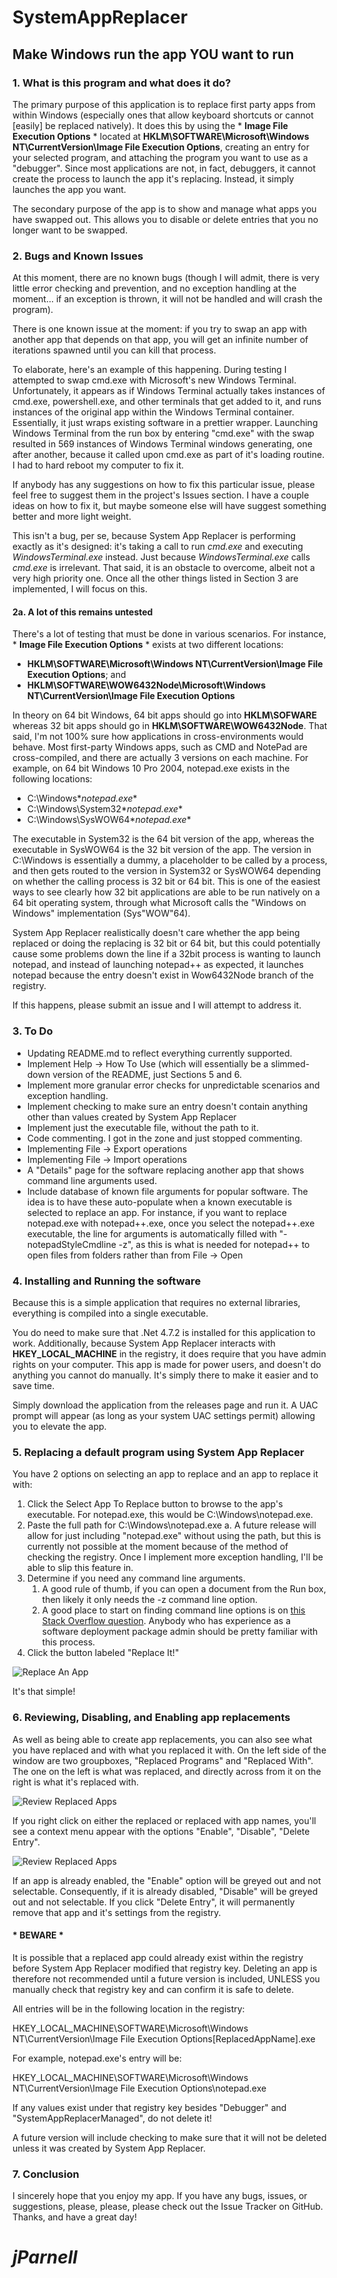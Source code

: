 # SystemAppReplacer
## Make Windows run the app YOU want to run

### 1. What is this program and what does it do?

The primary purpose of this application is to replace first party apps from within Windows (especially ones that allow keyboard shortcuts or cannot [easily] be replaced natively). It does this by using the * **Image File Execution Options** * located at **HKLM\\SOFTWARE\\Microsoft\\Windows NT\\CurrentVersion\\Image File Execution Options**, creating an entry for your selected program, and attaching the program you want to use as a "debugger". Since most applications are not, in fact, debuggers, it cannot create the process to launch the app it's replacing. Instead, it simply launches the app you want.

The secondary purpose of the app is to show and manage what apps you have swapped out. This allows you to disable or delete entries that you no longer want to be swapped.

### 2. Bugs and Known Issues

At this moment, there are no known bugs (though I will admit, there is very little error checking and prevention, and no exception handling at the moment... if an exception is thrown, it will not be handled and will crash the program).

There is one known issue at the moment: if you try to swap an app with another app that depends on that app, you will get an infinite number of iterations spawned until you can kill that process.

To elaborate, here's an example of this happening. During testing I attempted to swap cmd.exe with Microsoft's new Windows Terminal. Unfortunately, it appears as if Windows Terminal actually takes instances of cmd.exe, powershell.exe, and other terminals that get added to it, and runs instances of the original app within the Windows Terminal container. Essentially, it just wraps existing software in a prettier wrapper. Launching Windows Terminal from the run box by entering "cmd.exe" with the swap resulted in 569 instances of Windows Terminal windows generating, one after another, because it called upon cmd.exe as part of it's loading routine. I had to hard reboot my computer to fix it.

If anybody has any suggestions on how to fix this particular issue, please feel free to suggest them in the project's Issues section. I have a couple ideas on how to fix it, but maybe someone else will have suggest something better and more light weight.

This isn't a bug, per se, because System App Replacer is performing exactly as it's designed: it's taking a call to run *cmd.exe* and executing *WindowsTerminal.exe* instead. Just because *WindowsTerminal.exe* calls *cmd.exe* is irrelevant. That said, it is an obstacle to overcome, albeit not a very high priority one. Once all the other things listed in Section 3 are implemented, I will focus on this.

#### 2a. A lot of this remains untested

There's a lot of testing that must be done in various scenarios. For instance, * **Image File Execution Options** * exists at two different locations:

* **HKLM\\SOFTWARE\\Microsoft\\Windows NT\\CurrentVersion\\Image File Execution Options**; and
* **HKLM\\SOFTWARE\\WOW6432Node\\Microsoft\\Windows NT\\CurrentVersion\\Image File Execution Options**

In theory on 64 bit Windows, 64 bit apps should go into **HKLM\\SOFWARE** whereas 32 bit apps should go in **HKLM\\SOFTWARE\\WOW6432Node**. That said, I'm not 100% sure how applications in cross-environments would behave. Most first-party Windows apps, such as CMD and NotePad are cross-compiled, and there are actually 3 versions on each machine. For example, on 64 bit Windows 10 Pro 2004, notepad.exe exists in the following locations:

* C:\Windows\**notepad.exe**
* C:\Windows\System32\**notepad.exe**
* C:\Windows\SysWOW64\**notepad.exe**

The executable in System32 is the 64 bit version of the app, whereas the executable in SysWOW64 is the 32 bit version of the app. The version in C:\Windows is essentially a dummy, a placeholder to be called by a process, and then gets routed to the version in System32 or SysWOW64 depending on whether the calling process is 32 bit or 64 bit. This is one of the easiest ways to see clearly how 32 bit applications are able to be run natively on a 64 bit operating system, through what Microsoft calls the "Windows on Windows" implementation (Sys"WOW"64).

System App Replacer realistically doesn't care whether the app being replaced or doing the replacing is 32 bit or 64 bit, but this could potentially cause some problems down the line if a 32bit process is wanting to launch notepad, and instead of launching notepad++ as expected, it launches notepad because the entry doesn't exist in Wow6432Node branch of the registry.

If this happens, please submit an issue and I will attempt to address it.

### 3. To Do

* Updating README.md to reflect everything currently supported.
* Implement Help → How To Use (which will essentially be a slimmed-down version of the README, just Sections 5 and 6.
* Implement more granular error checks for unpredictable scenarios and exception handling.
* Implement checking to make sure an entry doesn't contain anything other than values created by System App Replacer
* Implement just the executable file, without the path to it.
* Code commenting. I got in the zone and just stopped commenting.
* Implementing File → Export operations
* Implementing File → Import operations
* A "Details" page for the software replacing another app that shows command line arguments used.
* Include database of known file arguments for popular software. The idea is to have these auto-populate when a known executable is selected to replace an app. For instance, if you want to replace notepad.exe with notepad++.exe, once you select the notepad++.exe executable, the line for arguments is automatically filled with "-notepadStyleCmdline -z", as this is what is needed for notepad++ to open files from folders rather than from File → Open

### 4. Installing and Running the software

Because this is a simple application that requires no external libraries, everything is compiled into a single executable.

You do need to make sure that .Net 4.7.2 is installed for this application to work. Additionally, because System App Replacer interacts with **HKEY\_LOCAL\_MACHINE** in the registry, it does require that you have admin rights on your computer. This app is made for power users, and doesn't do anything you cannot do manually. It's simply there to make it easier and to save time.

Simply download the application from the releases page and run it. A UAC prompt will appear (as long as your system UAC settings permit) allowing you to elevate the app.

### 5. Replacing a default program using System App Replacer

You have 2 options on selecting an app to replace and an app to replace it with:
1. Click the Select App To Replace button to browse to the app's executable. For notepad.exe, this would be C:\Windows\notepad.exe. 
2. Paste the full path for C:\Windows\notepad.exe
	a. A future release will allow for just including "notepad.exe" without using the path, but this is currently not possible at the moment because of the method of checking the registry. Once I implement more exception handling, I'll be able to slip this feature in.
3. Determine if you need any command line arguments.
	1. A good rule of thumb, if you can open a document from the Run box, then likely it only needs the -z command line option.
	2. A good place to start on finding command line options is on [this Stack Overflow question](https://stackoverflow.com/questions/8869219/how-can-i-find-out-if-an-exe-has-command-line-options). Anybody who has experience as a software deployment package admin should be pretty familiar with this process.
4. Click the button labeled "Replace It!"

![Replace An App](https://i.imgur.com/m3xT3a7.png)

It's that simple!

### 6. Reviewing, Disabling, and Enabling app replacements

As well as being able to create app replacements, you can also see what you have replaced and with what you replaced it with. On the left side of the window are two groupboxes, "Replaced Programs" and "Replaced With". The one on the left is what was replaced, and directly across from it on the right is what it's replaced with.

![Review Replaced Apps](https://i.imgur.com/HS3dCdd.png)

If you right click on either the replaced or replaced with app names, you'll see a context menu appear with the options "Enable", "Disable", "Delete Entry".

![Review Replaced Apps](https://i.imgur.com/P2oBQIt.png)

If an app is already enabled, the "Enable" option will be greyed out and not selectable. Consequently, if it is already disabled, "Disable" will be greyed out and not selectable. If you click "Delete Entry", it will permanently remove that app and it's settings from the registry.

#### * **BEWARE** *

It is possible that a replaced app could already exist within the registry before System App Replacer modified that registry key. Deleting an app is therefore not recommended until a future version is included, UNLESS you manually check that registry key and can confirm it is safe to delete.

All entries will be in the following location in the registry:

HKEY_LOCAL_MACHINE\SOFTWARE\Microsoft\Windows NT\CurrentVersion\Image File Execution Options\[ReplacedAppName].exe

For example, notepad.exe's entry will be:

HKEY_LOCAL_MACHINE\SOFTWARE\Microsoft\Windows NT\CurrentVersion\Image File Execution Options\notepad.exe

If any values exist under that registry key besides "Debugger" and "SystemAppReplacerManaged", do not delete it!

A future version will include checking to make sure that it will not be deleted unless it was created by System App Replacer.

### 7. Conclusion

I sincerely hope that you enjoy my app. If you have any bugs, issues, or suggestions, please, please, please check out the Issue Tracker on GitHub. Thanks, and have a great day!

# _jParnell_